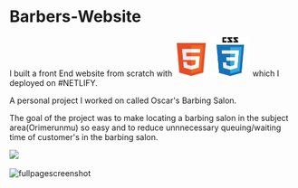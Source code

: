 # Barbers-Website 
I built a front End  website from scratch with 
<code><img height="60" src="https://raw.githubusercontent.com/devicons/devicon/master/icons/html5/html5-original.svg" title="html5"></code>
<code><img height="70" src="https://raw.githubusercontent.com/devicons/devicon/master/icons/css3/css3-original-wordmark.svg" title="css3"></code> which I deployed on #NETLIFY.


A personal project I worked on called Oscar's Barbing Salon.

The goal of the project was to make locating a barbing salon in the subject area(Orimerunmu) so easy and to reduce unnnecessary queuing/waiting time of customer's in the barbing salon.

![](https://github.com/Gift-Ojeabulu/Barber-s-Website-/blob/main/Untitled_%20Nov%2026%2C%202020%202_11%20AM.gif)

![fullpagescreenshot](https://user-images.githubusercontent.com/45846624/105469307-e2f66300-5c4c-11eb-92bb-00f2cde9c0aa.png)

